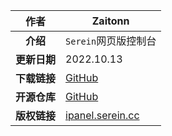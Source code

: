 
|     作者     | Zaitonn                                                                  |
| :----------: | ------------------------------------------------------------------------ |
|   **介绍**   | `Serein`网页版控制台                                               |
| **更新日期** | 2022.10.13                                                               |
| **下载链接** | [GitHub](https://github.com/Zaitonn/iPanel/releases/latest ':ignore') |
| **开源仓库** | [GitHub](https://github.com/Zaitonn/iPanel)                          |
| **版权链接** | [ipanel.serein.cc](http://ipanel.serein.cc)                            |

